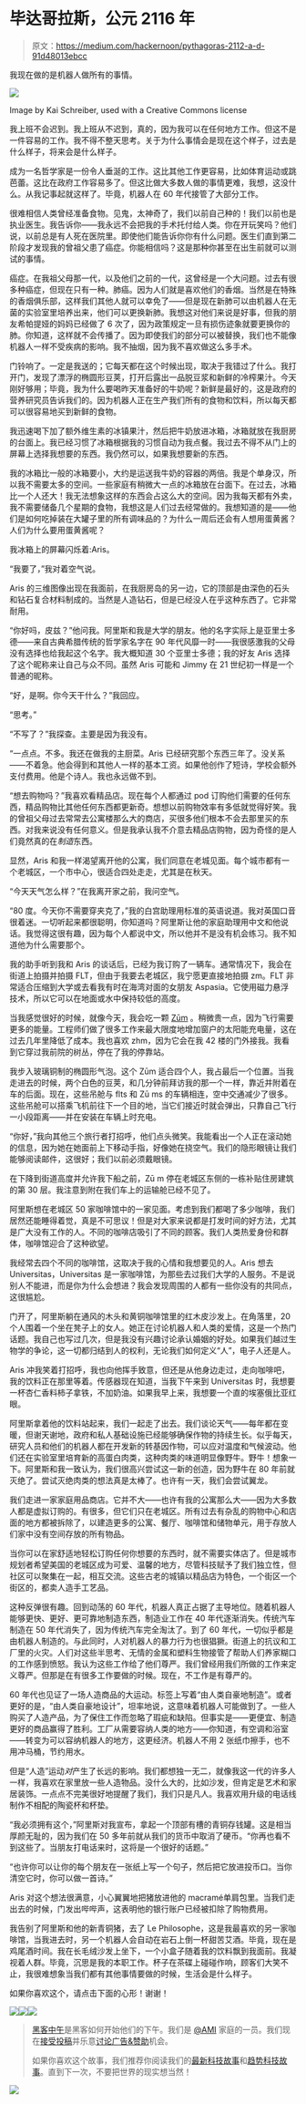 # 毕达哥拉斯，公元 2116 年

> 原文：<https://medium.com/hackernoon/pythagoras-2112-a-d-91d48013ebcc>

我现在做的是机器人做所有的事情。

![](img/965ccb32e361551a656125af4d07bae0.png)

Image by Kai Schreiber, used with a Creative Commons license

我上班不会迟到。我上班从不迟到，真的，因为我可以在任何地方工作。但这不是一件容易的工作。我不得不整天思考。关于为什么事情会是现在这个样子，过去是什么样子，将来会是什么样子。

成为一名哲学家是一份令人垂涎的工作。这比其他工作更容易，比如体育运动或跳芭蕾。这比在政府工作容易多了。但这比做大多数人做的事情更难，我想，这没什么。从我记事起就这样了。毕竟，机器人在 60 年代接管了大部分工作。

很难相信人类曾经准备食物。见鬼，太神奇了，我们以前自己种的！我们以前也是执业医生。我告诉你——我永远不会把我的手术托付给人类。你在开玩笑吗？他们说，以前总是有人死在医院里。即使他们能告诉你你有什么问题。医生们直到第二阶段才发现我的曾祖父患了癌症。你能相信吗？这是那种你甚至在出生前就可以测试的事情。

癌症。在我祖父母那一代，以及他们之前的一代，这曾经是一个大问题。过去有很多种癌症，但现在只有一种。肺癌。因为人们就是喜欢他们的香烟。当然是在特殊的香烟俱乐部，这样我们其他人就可以幸免了——但是现在新肺可以由机器人在无菌的实验室里培养出来，他们可以更换新肺。我想这对他们来说是好事，但我的朋友希帕提娅的妈妈已经做了 6 次了，因为政策规定一旦有损伤迹象就要更换你的肺。你知道，这样就不会传播了。因为即使我们的部分可以被替换，我们也不能像机器人一样不受疾病的影响。我不抽烟，因为我不喜欢做这么多手术。

门铃响了。一定是我送的；它每天都在这个时候出现，取决于我错过了什么。我打开门，发现了漂浮的椭圆形豆荚，打开后露出一品脱豆浆和新鲜的冷榨果汁。今天刚好够用；毕竟，我为什么要喝昨天准备好的牛奶呢？新鲜是最好的，这是政府的营养研究员告诉我们的。因为机器人正在生产我们所有的食物和饮料，所以每天都可以很容易地买到新鲜的食物。

我迅速喝下加了额外维生素的冰镇果汁，然后把牛奶放进冰箱，冰箱就放在我厨房的台面上。我已经习惯了冰箱根据我的习惯自动为我点餐。我过去不得不从门上的屏幕上选择我想要的东西。我仍然可以，如果我想要新的东西。

我的冰箱比一般的冰箱要小，大约是运送我牛奶的容器的两倍。我是个单身汉，所以我不需要太多的空间。一些家庭有稍微大一点的冰箱放在台面下。在过去，冰箱比一个人还大！我无法想象这样的东西会占这么大的空间。因为我每天都有外卖，我不需要储备几个星期的食物，我想这是人们过去经常做的。我想知道的是——他们是如何吃掉装在大罐子里的所有调味品的？为什么一周后还会有人想用蛋黄酱？人们为什么要用蛋黄酱呢？

我冰箱上的屏幕闪烁着:Aris。

“我要了，”我对着空气说。

Aris 的三维图像出现在我面前，在我厨房岛的另一边，它的顶部是由深色的石头和钻石复合材料制成的。当然是人造钻石，但是已经没人在乎这种东西了。它非常耐用。

“你好吗，皮兹？”他问我。阿里斯和我是大学的朋友。他的名字实际上是亚里士多德——来自古典希腊传统的哲学家名字在 90 年代风靡一时——我很感激我的父母没有选择也给我起这个名字。我大概知道 30 个亚里士多德；我的好友 Aris 选择了这个昵称来让自己与众不同。虽然 Aris 可能和 Jimmy 在 21 世纪初一样是一个普通的昵称。

“好，是啊。你今天干什么？”我回应。

“思考。”

“不写了？”我探查。主要是因为我没有。

“一点点。不多。我还在做我的主厨菜。Aris 已经研究那个东西三年了。没关系——不着急。他会得到和其他人一样的基本工资。如果他创作了短诗，学校会额外支付费用。他是个诗人。我也永远做不到。

“想去购物吗？”我喜欢看精品店。现在每个人都通过 pod 订购他们需要的任何东西，精品购物比其他任何东西都更新奇。想想以前购物效率有多低就觉得好笑。我的曾祖父母过去常常去公寓楼那么大的商店，买很多他们根本不会去那里买的东西。对我来说没有任何意义。但是我承认我不介意去精品店购物，因为奇怪的是人们竟然真的在*制造*东西。

显然，Aris 和我一样渴望离开他的公寓，我们同意在老城见面。每个城市都有一个老城区，一个市中心，很适合四处走走，尤其是在秋天。

“今天天气怎么样？”在我离开家之前，我问空气。

“80 度。今天你不需要穿夹克了，”我的白宫助理用标准的英语说道。我对英国口音很着迷。一切听起来都很聪明，你知道吗？阿里斯让他的家庭助理用中文和他说话。我觉得这很有趣，因为每个人都说中文，所以他并不是没有机会练习。我不知道他为什么需要那个。

我的助手听到我和 Aris 的谈话后，已经为我订购了一辆车。通常情况下，我会在街道上拍摄并拍摄 FLT，但由于我要去老城区，我宁愿更直接地拍摄 zm。FLT 非常适合压缩到大学或去看我有时在海湾对面的女朋友 Aspasia。它使用磁力悬浮技术，所以它可以在地面或水中保持较低的高度。

当我感觉很好的时候，就像今天，我会吃一颗 [Zūm](https://hackernoon.com/tagged/zum) 。稍微贵一点，因为飞行需要更多的能量。工程师们做了很多工作来最大限度地增加窗户的太阳能充电量，这在过去几年里降低了成本。我也喜欢 zhm，因为它会在我 42 楼的门外接我。我看到它穿过我前院的树丛，停在了我的停靠站。

我步入玻璃铜制的椭圆形气泡。这个 Zūm 适合四个人，我占最后一个位置。当我走进去的时候，两个白色的豆荚，和几分钟前拜访我的那一个一样，靠近并附着在车的后面。现在，这些吊舱与 flts 和 Zū ms 的车辆相连，空中交通减少了很多。这些吊舱可以搭乘飞机前往下一个目的地，当它们接近时就会弹出，只靠自己飞行一小段距离——并在安装在车辆上时充电。

“你好，”我向其他三个旅行者打招呼，他们点头微笑。我能看出一个人正在滚动她的信息，因为她在她面前上下移动手指，好像她在挠空气。我们的隐形眼镜让我们能够阅读邮件，这很好；我们以前必须戴眼镜。

在下降到街道高度并允许我下船之前，Zū m 停在老城区东侧的一栋补贴住房建筑的第 30 层。我注意到附在我们车上的运输舱已经不见了。

阿里斯想在老城区 50 家咖啡馆中的一家见面。考虑到我们都喝了多少咖啡，我们居然还能睡得着觉，真是不可思议！但是对大家来说都是打发时间的好方法，尤其是广大没有工作的人。不同的咖啡店吸引了不同的顾客。我们人类热爱身份和群体，咖啡馆迎合了这种欲望。

我经常去四个不同的咖啡馆，这取决于我的心情和我想要见的人。Aris 想去 Universitas，Universitas 是一家咖啡馆，为那些去过我们大学的人服务。不是说别人不能进，而是你为什么会想进？我会发现周围的人都有一些你没有的共同点，这很尴尬。

门开了，阿里斯躺在通风的木头和黄铜咖啡馆里的红木皮沙发上。在角落里，20 个人围着一个坐在凳子上的女人。她正在讨论机器人和人类的爱情，这是一个热门话题。我自己也写过几次，但是我没有兴趣讨论承认婚姻的好处。如果我们越过生物学的争论，这一切都归结到人的权利，无论我们如何定义“人”，电子人还是人。

Aris 冲我笑着打招呼，我也向他挥手致意，但还是从他身边走过，走向咖啡吧，我的饮料正在那里等着。传感器现在知道，当我下午来到 Universitas 时，我想要一杯杏仁香料柿子拿铁，不加奶油。如果我早上来，我想要一个直的埃塞俄比亚红眼。

阿里斯拿着他的饮料站起来，我们一起走了出去。我们谈论天气——每年都在变暖，但谢天谢地，政府和私人基础设施已经能够确保作物的持续生长。似乎每天，研究人员和他们的机器人都在开发新的转基因作物，可以应对温度和气候波动。他们还在实验室里培育新的高蛋白肉类，这种肉类的味道明显像野牛。野牛！想象一下。阿里斯和我一致认为，我们很高兴尝试这一新的创造，因为野牛在 80 年前就灭绝了。尝试灭绝肉类的想法真是太棒了。也许有一天，我们会尝试翼龙。

我们走进一家家庭用品商店。它并不大——也许有我的公寓那么大——因为大多数人都是虚拟订购的。有很多，但它们只在老城区。所有过去有杂乱的购物中心和店面的地方都被拆除了，以建造更多的公寓、餐厅、咖啡馆和储物单元，用于存放人们家中没有空间存放的所有物品。

当你可以在家舒适地轻松订购任何你想要的东西时，就不需要实体店了。但是城市规划者希望美国的老城区成为可爱、温馨的地方，尽管科技赋予了我们独立性，但社区可以聚集在一起，相互交流。这些古老的城镇以精品店为特色，一个街区一个街区的，都卖人造手工艺品。

这种反弹很有趣。回到动荡的 60 年代，机器人真正占据了主导地位。随着机器人能够更快、更好、更可靠地制造东西，制造业工作在 40 年代逐渐消失。传统汽车制造在 50 年代消失了，因为传统汽车完全淘汰了。到了 60 年代，一切似乎都是由机器人制造的。与此同时，人对机器人的暴力行为也很猖獗。街道上的抗议和工厂里的火灾。人们对这些半思考、无情的金属和塑料生物接管了帮助人们养家糊口的工作感到愤怒。我认为这些工作给了他们尊严。我们曾经用我们所做的工作来定义尊严。但那是在有很多工作要做的时候。现在，不工作是有尊严的。

60 年代也见证了一场人造商品的大运动。标签上写着“由人类自豪地制造”。或者更好的是，“由人类自豪地设计”，坦率地说，这意味着机器人可能做到了。一些人购买了人造产品，为了保住工作而忽略了瑕疵和缺陷。但事实是——更便宜、制造更好的商品赢得了胜利。工厂从需要容纳人类的地方——你知道，有空调和浴室——转变为可以容纳机器人的地方，这更经济。机器人不用 2 张纸巾擦手，也不用冲马桶，节约用水。

但是“人造”运动*对*产生了长远的影响。我们都想独一无二，就像我这一代的许多人一样，我喜欢在家里放一些人造物品。没什么大的，比如沙发，但肯定是艺术和家居装饰。一点点不完美很好地提醒了我们，我们只是凡人。我喜欢用升级的电话线制作不相配的陶瓷杯和杯垫。

“我必须拥有这个，”阿里斯对我宣布，拿起一个顶部有槽的青铜存钱罐。这是相当厚颜无耻的，因为我们在 50 多年前就从我们的货币中取消了硬币。“你再也看不到这些了。当朋友打电话来时，这将是一个很好的话题。”

“也许你可以让你的每个朋友在一张纸上写一个句子，然后把它放进投币口。当你清空它时，你可以做一首诗。”

Aris 对这个想法很满意，小心翼翼地把猪放进他的 macramé单肩包里。当我们走出去的时候，门发出哔哔声，这表明他的银行账户已经被扣除了购物费用。

我告别了阿里斯和他的新青铜猪，去了 Le Philosophe，这是我最喜欢的另一家咖啡馆，当我进去时，另一个机器人会自动在岩石上倒一杯甜苦艾酒。毕竟，现在是鸡尾酒时间。我在长毛绒沙发上坐下，一个小盒子随着我的饮料飘到我面前。我凝视着人群。毕竟，沉思是我的本职工作。杯子在茶碟上碰碰作响，顾客们大笑不止，我很难想象当我们都有其他事情要做的时候，生活会是什么样子。

如果你喜欢这个，请点击下面的心形！谢谢！

[![](img/50ef4044ecd4e250b5d50f368b775d38.png)](http://bit.ly/HackernoonFB)[![](img/979d9a46439d5aebbdcdca574e21dc81.png)](https://goo.gl/k7XYbx)[![](img/2930ba6bd2c12218fdbbf7e02c8746ff.png)](https://goo.gl/4ofytp)

> [黑客中午](http://bit.ly/Hackernoon)是黑客如何开始他们的下午。我们是 [@AMI](http://bit.ly/atAMIatAMI) 家庭的一员。我们现在[接受投稿](http://bit.ly/hackernoonsubmission)并乐意[讨论广告&赞助](mailto:partners@amipublications.com)机会。
> 
> 如果你喜欢这个故事，我们推荐你阅读我们的[最新科技故事](http://bit.ly/hackernoonlatestt)和[趋势科技故事](https://hackernoon.com/trending)。直到下一次，不要把世界的现实想当然！

![](img/be0ca55ba73a573dce11effb2ee80d56.png)